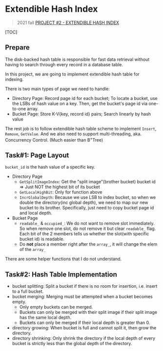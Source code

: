 # Extendible Hash Index

> 2021 fall [PROJECT #2 - EXTENDIBLE HASH INDEX](https://15445.courses.cs.cmu.edu/fall2021/project2/)

[TOC]

## Prepare

The disk-backed hash table is responsible for fast data retrieval without
having to search through every record in a database table.

In this project, we are going to implement extendible hash table for indexing.

There is two main types of page we need to handle:
* Directory Page: Record page id for each bucket; To locate a bucket, use the
  LSBs of hash value on a key. Then, get the bucket's page id via one-to-one
  array.
* Bucket Page: Store K-V{key, record id} pairs; Search linearly by hash value

The rest job is to follow extendible hash table scheme to implement
`Insert`, `Remove`, `GetValue`. And we also need to support multi-threading,
aka. Concurrency Control. (Much easier than B<sup>+</sup>Tree)

## Task#1: Page Layout

`bucket_id` is the hash value of a specific key.

* Directory Page
  * `GetSplitImageIndex`: Get the "split image"(brother bucket) bucket id =>
    Just NOT the highest bit of its bucket
  * `GetLocalHighBit`: Only for function above
  * `IncrGlobalDepth`: Because we use LSB to index bucket, so when we double
    the directory(inc global depth), we need to map our new bucket to its
    brother. Specifically, just need to copy bucket page id and local depth.
* Bucket Page
  * `readable_` & `occupied_`: We do not want to remove slot immediately. So
    when remove one slot, do not remove it but clear `readable_` flag.<br/>
    Each bit of the 2 members tells us whether the slot(with specific bucket id)
    is readable.
  * Do **not** place a member right after the `array_`, it will change the elem
    of the `array_`

There are some helper functions that I do not understand.

## Task#2: Hash Table Implementation

* bucket splitting: Split a bucket if there is no room for insertion,
  i.e. insert to a full bucket.
* bucket merging: Merging must be attempted when a bucket becomes empty.
  * Only empty buckets can be merged.
  * Buckets can only be merged with their split image if their split image has
    the same local depth.
  * Buckets can only be merged if their local depth is greater than 0.
* directory growing: When bucket is full and cannot split it, then grow the
  directory.
* directory shrinking: Only shrink the directory if the local depth of every
  bucket is strictly less than the global depth of the directory.
